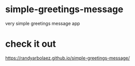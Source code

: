 # simple-greetings-message
very simple greetings message app
# check it out
https://randyarbolaez.github.io/simple-greetings-message/
